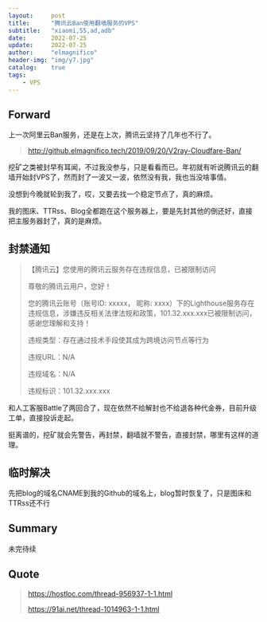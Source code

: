```yaml
---
layout:     post
title:      "腾讯云Ban使用翻墙服务的VPS"
subtitle:   "xiaomi,55,ad,adb"
date:       2022-07-25
update:     2022-07-25
author:     "elmagnifico"
header-img: "img/y7.jpg"
catalog:    true
tags:
    - VPS
---
```


## Forward

上一次阿里云Ban服务，还是在上次，腾讯云坚持了几年也不行了。

> http://github.elmagnifico.tech/2019/09/20/V2ray-Cloudfare-Ban/

挖矿之类被封早有耳闻，不过我没参与，只是看看而已。年初就有听说腾讯云的翻墙开始封VPS了，然而封了一波又一波，依然没有我，我也当没啥事情。

没想到今晚就轮到我了，哎，又要去找一个稳定节点了，真的麻烦。

我的图床、TTRss、Blog全都跑在这个服务器上，要是先封其他的倒还好，直接把主服务器封了，真的是麻烦。



## 封禁通知

> 【腾讯云】您使用的腾讯云服务存在违规信息，已被限制访问
>
> 尊敬的腾讯云用户，您好！
>
> 您的腾讯云账号（账号ID: xxxxx， 昵称: xxxx）下的Lighthouse服务存在违规信息，涉嫌违反相关法律法规和政策，101.32.xxx.xxx已被限制访问，感谢您理解和支持！
>
> 违规类型：存在通过技术手段使其成为跨境访问节点等行为
>
> 违规URL：N/A
>
> 违规域名：N/A
>
> 违规标识：101.32.xxx.xxx

和人工客服Battle了两回合了，现在依然不给解封也不给退各种代金券，目前升级工单，直接投诉走起。

挺离谱的，挖矿就会先警告，再封禁，翻墙就不警告，直接封禁，哪里有这样的道理。



## 临时解决

先把blog的域名CNAME到我的Github的域名上，blog暂时恢复了，只是图床和TTRss还不行



## Summary

未完待续



## Quote

> https://hostloc.com/thread-956937-1-1.html
>
> https://91ai.net/thread-1014963-1-1.html
